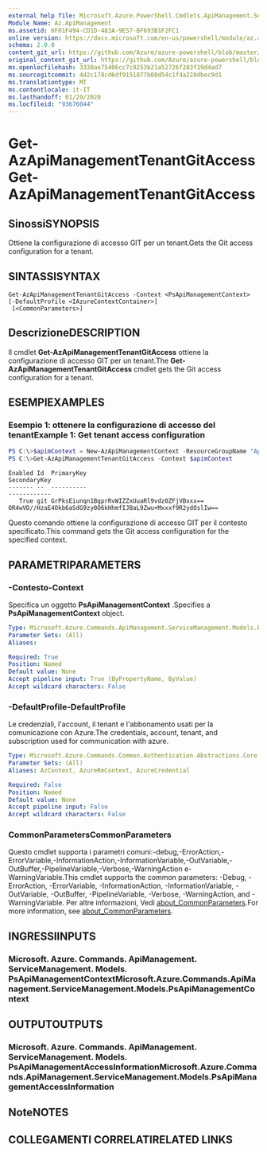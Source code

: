 ```yaml
---
external help file: Microsoft.Azure.PowerShell.Cmdlets.ApiManagement.ServiceManagement.dll-Help.xml
Module Name: Az.ApiManagement
ms.assetid: 6F01F494-CD1D-483A-9E57-BF693B1F2FC1
online version: https://docs.microsoft.com/en-us/powershell/module/az.apimanagement/get-azapimanagementtenantgitaccess
schema: 2.0.0
content_git_url: https://github.com/Azure/azure-powershell/blob/master/src/ApiManagement/ApiManagement/help/Get-AzApiManagementTenantGitAccess.md
original_content_git_url: https://github.com/Azure/azure-powershell/blob/master/src/ApiManagement/ApiManagement/help/Get-AzApiManagementTenantGitAccess.md
ms.openlocfilehash: 3338ae75406cc7c9253b21a52726f283f19d4ad7
ms.sourcegitcommit: 4d2c178cd6df9151877b08d54c1f4a228dbec9d1
ms.translationtype: MT
ms.contentlocale: it-IT
ms.lasthandoff: 01/29/2020
ms.locfileid: "93676044"
---
```

# <span data-ttu-id="03981-101">Get-AzApiManagementTenantGitAccess</span><span class="sxs-lookup"><span data-stu-id="03981-101">Get-AzApiManagementTenantGitAccess</span></span>

## <span data-ttu-id="03981-102">Sinossi</span><span class="sxs-lookup"><span data-stu-id="03981-102">SYNOPSIS</span></span>
<span data-ttu-id="03981-103">Ottiene la configurazione di accesso GIT per un tenant.</span><span class="sxs-lookup"><span data-stu-id="03981-103">Gets the Git access configuration for a tenant.</span></span>

## <span data-ttu-id="03981-104">SINTASSI</span><span class="sxs-lookup"><span data-stu-id="03981-104">SYNTAX</span></span>

```
Get-AzApiManagementTenantGitAccess -Context <PsApiManagementContext> [-DefaultProfile <IAzureContextContainer>]
 [<CommonParameters>]
```

## <span data-ttu-id="03981-105">Descrizione</span><span class="sxs-lookup"><span data-stu-id="03981-105">DESCRIPTION</span></span>
<span data-ttu-id="03981-106">Il cmdlet **Get-AzApiManagementTenantGitAccess** ottiene la configurazione di accesso GIT per un tenant.</span><span class="sxs-lookup"><span data-stu-id="03981-106">The **Get-AzApiManagementTenantGitAccess** cmdlet gets the Git access configuration for a tenant.</span></span>

## <span data-ttu-id="03981-107">ESEMPI</span><span class="sxs-lookup"><span data-stu-id="03981-107">EXAMPLES</span></span>

### <span data-ttu-id="03981-108">Esempio 1: ottenere la configurazione di accesso del tenant</span><span class="sxs-lookup"><span data-stu-id="03981-108">Example 1: Get tenant access configuration</span></span>
```powershell
PS C:\>$apimContext = New-AzApiManagementContext -ResourceGroupName "Api-Default-WestUS" -ServiceName "contoso"
PS C:\>Get-AzApiManagementTenantGitAccess -Context $apimContext
```

```
Enabled Id  PrimaryKey                                                                               SecondaryKey
------- --  ----------                                                                               ------------
   True git GrPksEiunqn1BgprRvWIZZxUuaRl9vdz0ZFjVBxxx==             OR4wVD//HzaE4Okb6aSdG9zy0O6kHhmfIJBaL9Zwu+Mxxxf9R2ydOslIw==
```

<span data-ttu-id="03981-109">Questo comando ottiene la configurazione di accesso GIT per il contesto specificato.</span><span class="sxs-lookup"><span data-stu-id="03981-109">This command gets the Git access configuration for the specified context.</span></span>

## <span data-ttu-id="03981-110">PARAMETRI</span><span class="sxs-lookup"><span data-stu-id="03981-110">PARAMETERS</span></span>

### <span data-ttu-id="03981-111">-Contesto</span><span class="sxs-lookup"><span data-stu-id="03981-111">-Context</span></span>
<span data-ttu-id="03981-112">Specifica un oggetto **PsApiManagementContext** .</span><span class="sxs-lookup"><span data-stu-id="03981-112">Specifies a **PsApiManagementContext** object.</span></span>

```yaml
Type: Microsoft.Azure.Commands.ApiManagement.ServiceManagement.Models.PsApiManagementContext
Parameter Sets: (All)
Aliases:

Required: True
Position: Named
Default value: None
Accept pipeline input: True (ByPropertyName, ByValue)
Accept wildcard characters: False
```

### <span data-ttu-id="03981-113">-DefaultProfile</span><span class="sxs-lookup"><span data-stu-id="03981-113">-DefaultProfile</span></span>
<span data-ttu-id="03981-114">Le credenziali, l'account, il tenant e l'abbonamento usati per la comunicazione con Azure.</span><span class="sxs-lookup"><span data-stu-id="03981-114">The credentials, account, tenant, and subscription used for communication with azure.</span></span>

```yaml
Type: Microsoft.Azure.Commands.Common.Authentication.Abstractions.Core.IAzureContextContainer
Parameter Sets: (All)
Aliases: AzContext, AzureRmContext, AzureCredential

Required: False
Position: Named
Default value: None
Accept pipeline input: False
Accept wildcard characters: False
```

### <span data-ttu-id="03981-115">CommonParameters</span><span class="sxs-lookup"><span data-stu-id="03981-115">CommonParameters</span></span>
<span data-ttu-id="03981-116">Questo cmdlet supporta i parametri comuni:-debug,-ErrorAction,-ErrorVariable,-InformationAction,-InformationVariable,-OutVariable,-OutBuffer,-PipelineVariable,-Verbose,-WarningAction e-WarningVariable.</span><span class="sxs-lookup"><span data-stu-id="03981-116">This cmdlet supports the common parameters: -Debug, -ErrorAction, -ErrorVariable, -InformationAction, -InformationVariable, -OutVariable, -OutBuffer, -PipelineVariable, -Verbose, -WarningAction, and -WarningVariable.</span></span> <span data-ttu-id="03981-117">Per altre informazioni, Vedi [about_CommonParameters](https://go.microsoft.com/fwlink/?LinkID=113216).</span><span class="sxs-lookup"><span data-stu-id="03981-117">For more information, see [about_CommonParameters](https://go.microsoft.com/fwlink/?LinkID=113216).</span></span>

## <span data-ttu-id="03981-118">INGRESSI</span><span class="sxs-lookup"><span data-stu-id="03981-118">INPUTS</span></span>

### <span data-ttu-id="03981-119">Microsoft. Azure. Commands. ApiManagement. ServiceManagement. Models. PsApiManagementContext</span><span class="sxs-lookup"><span data-stu-id="03981-119">Microsoft.Azure.Commands.ApiManagement.ServiceManagement.Models.PsApiManagementContext</span></span>

## <span data-ttu-id="03981-120">OUTPUT</span><span class="sxs-lookup"><span data-stu-id="03981-120">OUTPUTS</span></span>

### <span data-ttu-id="03981-121">Microsoft. Azure. Commands. ApiManagement. ServiceManagement. Models. PsApiManagementAccessInformation</span><span class="sxs-lookup"><span data-stu-id="03981-121">Microsoft.Azure.Commands.ApiManagement.ServiceManagement.Models.PsApiManagementAccessInformation</span></span>

## <span data-ttu-id="03981-122">Note</span><span class="sxs-lookup"><span data-stu-id="03981-122">NOTES</span></span>

## <span data-ttu-id="03981-123">COLLEGAMENTI CORRELATI</span><span class="sxs-lookup"><span data-stu-id="03981-123">RELATED LINKS</span></span>
